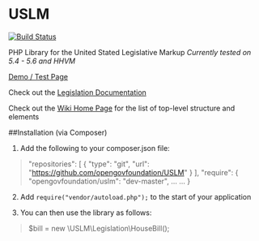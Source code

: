 USLM
====

[![Build Status](https://travis-ci.org/opengovfoundation/USLM.svg?branch=master)](https://travis-ci.org/opengovfoundation/USLM)

PHP Library for the United Stated Legislative Markup
*Currently tested on 5.4 - 5.6 and HHVM*

[Demo / Test Page](http://uslm-demo.opengovfoundation.org/)

Check out the [Legislation Documentation](LEGISLATION.md)

Check out the [Wiki Home Page](https://github.com/opengovfoundation/USLM/wiki) for the list of top-level structure and elements

##Installation (via Composer)

1. Add the following to your composer.json file:

  > "repositories": [
  >  {
  >      "type": "git",
  >      "url": "https://github.com/opengovfoundation/USLM"
  >  }
  >],
  >"require": {
  >"opengovfoundation/uslm": "dev-master",
  >...
  >...
  >}

2.  Add `require("vendor/autoload.php");` to the start of your application

3.  You can then use the library as follows:

  > $bill = new \USLM\Legislation\HouseBill();